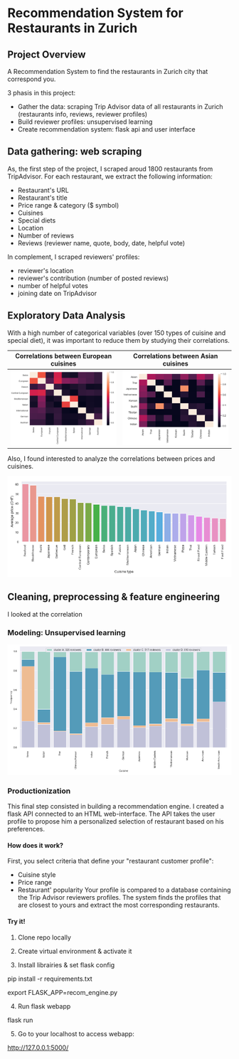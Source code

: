 # Recommendation System for Restaurants in Zurich

## Project Overview

A Recommendation System to find the restaurants in Zurich city that correspond you.

3 phasis in this project:
- Gather the data: scraping Trip Advisor data of all restaurants in Zurich (restaurants info, reviews, reviewer profiles)
- Build reviewer profiles: unsupervised learning
- Create recommendation system: flask api and user interface

## Data gathering: web scraping

As, the first step of the project, I scraped aroud 1800 restaurants from TripAdvisor.
For each restaurant, we extract the following information:
- Restaurant's URL
- Restaurant's title
- Price range & category ($ symbol)
- Cuisines
- Special diets
- Location
- Number of reviews
- Reviews (reviewer name, quote, body, date, helpful vote)

In complement, I scraped reviewers' profiles:
- reviewer's location
- reviewer's contribution (number of posted reviews)
- number of helpful votes
- joining date on TripAdvisor

## Exploratory Data Analysis

With a high number of categorical variables (over 150 types of cuisine and special diet), it was important to reduce them by studying their correlations.

Correlations between European cuisines            |  Correlations between Asian cuisines   
:-------------------------:|:-------------------------:
![](/images/correlation1_resized.PNG)  |  ![](/images/correlation2.PNG)

Also, I found interested to analyze the correlations between prices and cuisines.

![](/images/price_cuisine_corr.png)

## Cleaning, preprocessing & feature engineering

I looked at the correlation

### Modeling: Unsupervised learning

![](/images/clusters_analysis.PNG)

### Productionization

This final step consisted in building a recommendation engine.
I created a flask API connected to an HTML web-interface. 
The API takes the user profile to propose him a personalized selection of restaurant based on his preferences.

#### How does it work?

First, you select criteria that define your "restaurant customer profile":
- Cuisine style
- Price range
- Restaurant' popularity
Your profile is compared to a database containing the Trip Advisor reviewers profiles.
The system finds the profiles that are closest to yours and extract the most corresponding restaurants.

#### Try it!

1. Clone repo locally

2. Create virtual environment & activate it

3. Install librairies & set flask config

pip install -r requirements.txt

export FLASK_APP=recom_engine.py

4. Run flask webapp

flask run

5. Go to your localhost to access webapp:

http://127.0.0.1:5000/

